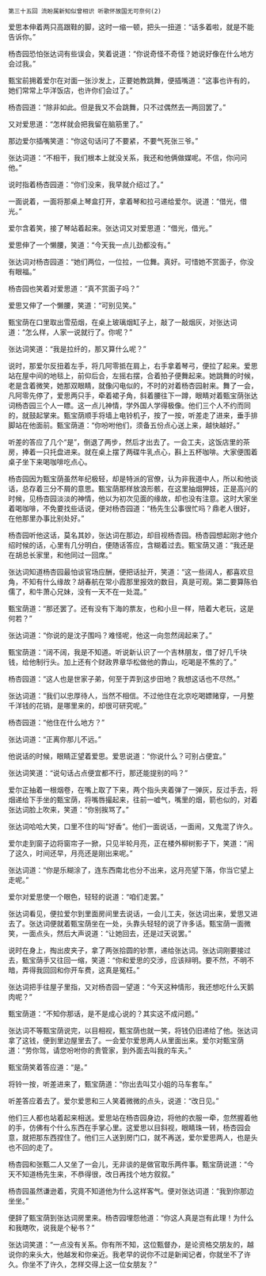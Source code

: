     第三十五回 流盼属新知似曾相识 听歌怀故国无可奈何(2) 

   爱思本伸着两只高跟鞋的脚，这时一缩一顿，把头一扭道：“话多着啦，就是不能告诉你。”

   杨杏园恐怕张达词有些误会，笑着说道：“你说奇怪不奇怪？她说好像在什么地方会过我。”

   甄宝前拥着爱尔在对面一张沙发上，正要她教跳舞，便插嘴道：“这事也许有的，她们常常上华洋饭店，也许你们会过了。”

   杨杏园道：“除非如此。但是我又不会跳舞，只不过偶然去一两回罢了。”

   又对爱思道：“怎样就会把我留在脑筋里了。”

   那边爱尔插嘴笑道：“你这句话问了不要紧，不要气死张三爷。”

   张达词道：“不相干，我们根本上就没关系，我还和他俩做媒呢。不信，你问问他。”

   说时指着杨杏园道：“你们没来，我早就介绍过了。”

   一面说着，一面将那桌上琴盒打开，拿着琴和拉弓递给爱尔。说道：“借光，借光。”

   爱尔含着笑，接了琴站着起来。张达词又对爱思道：“借光，借光。”

   爱思伸了一个懒腰，笑道：“今天我一点儿劲都没有。”

   张达词对杨杏园道：“她们两位，一位拉，一位舞。真好。可惜她不赏面子，你没有眼福。”

   杨杏园也笑着对爱思道：“真不赏面子吗？”

   爱思又伸了一个懒腰，笑道：“可别见笑。”

   甄宝荫在口里取出雪茄烟，在桌上玻璃烟缸子上，敲了一敲烟灰，对张达词道：“怎么样，人家一说就行了。你呢？”

   张达词笑道：“我是拉纤的，那又算什么呢？”

   说时，那爱尔反扭着左手，将几阿零抵在肩上，右手拿着琴弓，便拉了起来。爱思站在屋中间的地毯上，前仰后合，左摇右摆，合着拍子便舞起来。她跳舞的时候，老是含着微笑，她那双眼睛，就像闪电似的，不时的对着杨杏园射来。舞了一会，凡阿零先停了，爱思两只手，牵着裙子角，斜着腰往下一蹲，眼睛对着甄宝荫张达词杨杏园三个人一瞟。这一点儿神情，学外国人学得极像。他们三个人不约而同的，就鼓起掌来。甄宝荫顺手将墙上电铃机子，按了一按，听差走了进来，垂手排脚站在他面前。甄宝荫道：“你吩咐他们，须备五份点心送上来，越快越好。”

   听差的答应了几个“是”，倒退了两步，然后才出去了。一会工夫，这饭店里的茶房，捧着一只托盘进来。就在桌上摆了两碟牛乳点心，斟上五杯咖啡。大家便围着桌子坐下来喝咖啡吃点心。

   杨杏园因为甄宝荫虽然年纪极轻，却是特派的官僚，认为非我道中人，所以和他谈话，总存着三分不屑的意思。甄宝荫那样放浪形骸，在这里抽烟狎妓，正是高兴的时候，见杨杏园淡淡的神情，他以为初次见面的缘故，却也没有注意。这时大家坐着喝咖啡，不免要找些话说，便对杨杏园道：“杨先生公事很忙吗？鼎老人很好，在他那里办事比别处好。”

   杨杏园听他这话，莫名其妙，张达词在那边，却目视杨杏园。杨杏园想起刚才他介绍时候的话，心里有几分明白，便随话答应，含糊着过去。甄宝荫又道：“我还是在胡总长家里，和他同过一回席。”

   张达词知道杨杏园最怕谈官场应酬，便把话扯开，笑道：“这一些阔人，都喜欢旦角，不知有什么缘故？胡春航在常小霞那里报效的数目，真是可观。第二要算陈伯儒了，和牛萧心兄妹，没有一天不在一处混。”

   甄宝荫道：“那还罢了。还有没有下海的票友，也和小旦一样，陪着大老玩，这是何若？”

   张达词道：“你说的是沈子围吗？难怪呢，他这一向忽然阔起来了。”

   甄宝荫道：“阔不阔，我是不知道。听说新认识了一个吉林朋友，借了好几千块钱，给他制行头。加上还有个财政界章华松做他的靠山，吃喝是不焦的了。”

   杨杏园道：“这人也是世家子弟，何至于弄到这步田地？我想这话也不尽然。”

   张达词道：“我们以忠厚待人，当然不相信。不过他住在北京吃喝嫖赌穿，一月整千洋钱的花销，是哪里来的，却很可研究呢。”

   杨杏园道：“他住在什么地方？”

   张达词道：“正离你那儿不远。”

   他说话的时候，眼睛正望着爱思。爱思说道：“你说什么？可别占便宜。”

   张达词笑道：“说句话占点便宜都不行，那还能提别的吗？”

   爱尔正抽着一根烟卷，在嘴上取了下来，两个指头夹着弹了一弹灰，反过手去，将烟递给下手坐的甄宝荫，将嘴唇撮起来，往前一嘘气，嘴里的烟，箭也似的，对着张达词脸上吹来，笑道：“你别挨骂了。”

   张达词哈哈大笑，口里不住的叫“好香”。他们一面说话，一面闹，又鬼混了许久。

   爱尔走到窗子边将窗帘子一掀，只见半轮月亮，正在楼外柳树影子下，笑道：“闹了这久，时间还早，月亮还是刚出来呢。”

   张达词道：“你是乐糊涂了，连东西南北也分不出来，这月亮望下落，你当它望上走呢。”

   爱尔对爱思使一个眼色，轻轻的说道：“咱们走罢。”

   张达词看见，便拉爱尔到里面房间里去说话，一会儿工夫，张达词出来，爱思又进去了。张达词便就着甄宝荫坐在一处，头靠头轻轻的说了许多话。甄宝荫一面微笑，一面点头，然后大声说道：“让她回去，还是过天说罢。”

   说时在身上，掏出皮夹子，拿了两张拾圆的钞票，递给张达词。张达词刚要接过去，甄宝荫手又往回一缩，笑道：“你和爱思的交涉，应该辩明。要不然，不明不暗，弄得我回回和你开车费，这真是冤枉。”

   张达词把手往屋子里指，又对杨杏园一望道：“今天这种情形，我还想吃什么天鹅肉呢？”

   甄宝荫道：“不知你那话，是不是成心说的？其实这不成问题。”

   张达词不等甄宝荫说完，以目相视，甄宝荫也就一笑，将钱仍旧递给了他。张达词拿了这钱，便到里边屋里去了。一会爱尔爱思两人从里面出来。爱尔对甄宝荫道：“劳你驾，请您吩咐你的贵管家，到外面去叫我的车夫。”

   甄宝荫笑着答应道：“是。”

   将铃一按，听差进来了，甄宝荫道：“你出去叫艾小姐的马车套车。”

   听差答应着去了。爱尔爱思和三人笑着微微的点头，说道：“改日见。”

   他们三人都也站着起来相送。爱思站在杨杏园身边，将他的衣服一牵，忽然握着他的手，仿佛有个什么东西在手掌心里。这爱思以目斜视，眼睛珠一转，杨杏园会意，就把那东西捏住了。他们三人送到房门口，就不再送，爱尔爱思两人，也是头也不回的走了。

   杨杏园和张甄二人又坐了一会儿，无非谈的是做官取乐两件事。甄宝荫说道：“今天不知道杨先生来，不恭得很，改日再找个地方叙叙。”

   杨杏园虽然谦逊着，究竟不知道他为什么这样客气。便对张达词道：“我到你那边坐坐。”

   便辞了甄宝荫到张达词房里来。杨杏园埋怨他道：“你这人真是岂有此理！为什么和我瞎吹，说我是个秘书？”

   张达词笑道：“一点没有关系。你有所不知，这位甄督办，是论资格交朋友的，越说你的来头大，他越发和你亲近。我老早的说你不过是新闻记者，你就坐不了许久。你坐不了许久，怎样交得上这一位女朋友？”

